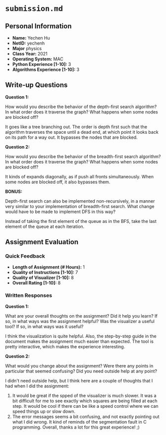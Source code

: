 # `submission.md`

## Personal Information

- **Name:** Yechen Hu
- **NetID:** yechenh
- **Major** physics
- **Class Year:** 2021
- **Operating System:** MAC
- **Python Experience [1-10]:** 3
- **Algorithms Experience [1-10]:** 3

## Write-up Questions

**Question 1:** 

How would you describe the behavior of the depth-first search algorithm? In what order does it traverse the graph? What happens when some nodes are blocked off?

It goes like a tree branching out. The order is depth first such that the algorithm traverses the space until a dead end, at which point it looks back on its path for a way out. It bypasses the nodes that are blocked.

**Question 2:**

How would you describe the behavior of the breadth-first search algorithm? In what order does it traverse the graph? What happens when some nodes are blocked off?

It kinds of expands diagonally, as if push all fronts simultaneously. When some nodes are blocked off, it also bypasses them.

**BONUS:**

Depth-first search can also be implemented non-recursively, in a manner very similar to your implementation of breadth-first search. What change would have to be made to implement DFS in this way?

Instead of taking the first element of the queue as in the BFS, take the last element of the queue at each iteration.

## Assignment Evaluation

### Quick Feedback

- **Length of Assignment (# Hours):** 1
- **Quality of Instructions [1-10]:** 7
- **Quality of Visualizer [1-10]:** 8
- **Overall Rating [1-10]:** 8

### Written Responses

**Question 1:**

What are your overall thoughts on the assignment? Did it help you learn? If so, in what ways was the assignment helpful? Was the visualizer a useful tool? If so, in what ways was it useful?

I think the visualization is quite helpful. Also, the step-by-step guide in the document makes the assignment much easier than expected. The tool is pretty interactive, which makes the experience 
interesting.

**Question 2:**

What would you change about the assignment? Were there any points in particular that seemed confusing? Did you need outside help at any point?

I didn't need outside help, but I think here are a couple of thoughts that I had when I did the assignment:
1. It would be great if the spped of the visualizer is much slower. It was a bit difficult for me to see 
exactly which squares are being filled at each step. It would be cool if there can be like a speed control
where we can speed things up or slow down.
2. The error messages seems a bit confusing, and not exactly pointing out what I did wrong. It kind of 
reminds of the segmentation fault in C programming.
Overall, thanks a lot for this great experience! ;)
